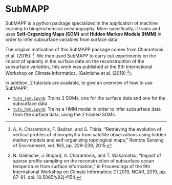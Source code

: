 # SubMAPP

SubMAPP is a python package specialized in the application of machine learning to biogeochemical oceanography. More specifically, it trains and uses **Self-Organizing Maps (SOM)** and **Hidden Markov Models (HMM)** in order to infer subsurface variables from surface data.

The original motivation of this SubMAPP package comes from Charantonis et al. (2015). [^Char]. We then used SubMAPP to carry out experiments on the impact of sparsity in the surface data on the reconstruction of the subsurface variables, this work was published at the 9th International Workshop on Climate Informatics, (Galmiche et al. (2019) [^Gal]).

In addition, 2 tutorials are available, to give an overview of how to use SubMAPP:

- [`tuto_som.ipynb`](./tuto_som.ipynb): Trains 2 SOMs, one for the surface data and one for the subsurface data.
- [`tuto_hmm.ipynb`](./tuto_hmm.ipynb): Trains a HMM model in order to infer subsurface data from the surface data, using the 2 trained SOMs.

[^Gal]: N. Galmiche, J. Brajard, A. Charantonis, and T. Wakamatsu, “Impact of sparse profile sampling on the reconstruction of subsurface ocean temperature from surface information,” in Proceedings of the 9th International Workshop on Climate Informatics: CI 2019, NCAR, 2019, pp. 87–91. doi: 10.5065/y82j-f154.
[^Char]: A. A. Charantonis, F. Badran, and S. Thiria, “Retrieving the evolution of vertical profiles of chlorophyll-a from satellite observations using hidden markov models and self-organizing topological maps,” Remote Sensing of Environment, vol. 163, pp. 229–239, 2015.